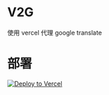 # V2G

使用 vercel 代理 google translate

# 部署

<a href="https://vercel.com/import/project?template=https://github.com/Borber/v2g" target="_blank" rel="noopener noreferrer"><img loading="lazy" src="https://vercel.com/button" alt="Deploy to Vercel" ></a>


